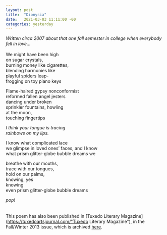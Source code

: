 ```yaml
---
layout: post
title:  "Dionysia"
date:   2021-03-03 11:11:00 -00
categories: yesterday
---
```

*Written circa 2007 about that one fall semester in college when everybody fell in love...*
<br/>
<br/>
We might have been high<br/> 
on sugar crystals,<br/>
burning money like cigarettes,<br/>
blending harmonies like<br/>
playful spiders leap-<br/>
frogging on toy piano keys<br/>

Flame-haired gypsy nonconformist<br/> 
reformed fallen angel jesters<br/>
dancing under broken<br/>
sprinkler fountains, howling<br/>
at the moon,<br/>
touching fingertips<br/>

*I think your tongue is tracing<br/>
rainbows on my lips.*<br/>

I know what complicated lace<br/>
we glimpse in loved ones’ faces, and I know<br/> 
what prism glitter-globe bubble dreams we<br/>

breathe with our mouths,<br/>
trace with our tongues,<br/>
hold on our palms,<br/>
knowing, yes<br/> 
knowing<br/> 
even prism glitter-globe bubble dreams<br/>

*pop!*
<br/>
<br/>
<br/>
This poem has also been published in [Tuxedo Literary Magazine](https://tuxedoartsjournal.com/"Tuxedo Literary Magazine"), in the Fall/Winter 2013 issue, which is archived [here](https://scholar.dominican.edu/tuxedolit/vol2013/iss2/).




